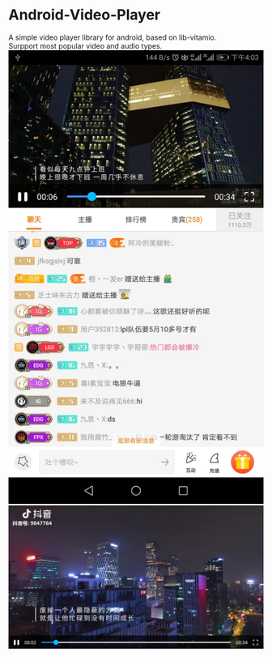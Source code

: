 # Android-Video-Player
A simple video player library for android, based on lib-vitamio.  
Surpport most popular video and audio types.  
![image](https://github.com/HelloEasing/Android-Video-Player/blob/master/readme/1.jpg)  
![image](https://github.com/HelloEasing/Android-Video-Player/blob/master/readme/2.jpg)  
